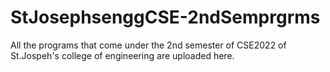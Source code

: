 # StJosephsenggCSE-2ndSemprgrms
All the programs that come under the 2nd semester of CSE2022 of St.Jospeh's college of engineering are uploaded here.
